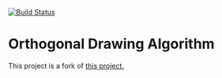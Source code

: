 [![Build Status](https://travis-ci.org/hasii2011/OrthogonalDrawing.svg?branch=master)](https://travis-ci.org/hasii2011/OrthogonalDrawing)

# Orthogonal Drawing Algorithm

This project is a fork of [this project.](https://github.com/rawfh/orthogonal-drawing-algorithm)

